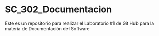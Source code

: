 # SC_302_Documentacion
Este es un repositorio para realizar el Laboratorio #1 de Git Hub para la materia de Documentación del Software
